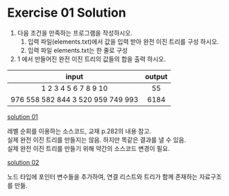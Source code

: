 # Exercise 01 Solution 

1. 다음 조건을 만족하는 프로그램을 작성하시오.  
    1. 입력 파일(elements.txt)에서 값을 입력 받아 완전 이진 트리를 구성 하시오.
    1. 입력 파일 elements.txt는 한 줄로 구성
1. 1 에서 만들어진 완전 이진 트리의 값들의 합을 출력 하시오.


|input|output|
|:---:|:---:|
|1 2 3 4 5 6 7 8 9 10|55|
|976 558 582 844 3 520 959 749 993|6184|

[solution 01](./ds_ex01_01_sol)

레벨 순회를 이용하는 소스코드, 교재 p.282의 내용 참고.  
실제 완전 이진 트리를 만들지는 않음. 하지만 똑같은 결과를 낼 수 있음.  
실제 완전 이진 트리를 만들기 위해 약간의 소스코드 변경이 필요.  

[solution 02](./ds_ex01_02_sol)

노드 타입에 포인터 변수들을 추가하여, 연결 리스트와 트리가 함께 존재하는 자료구조를 만듦.  
